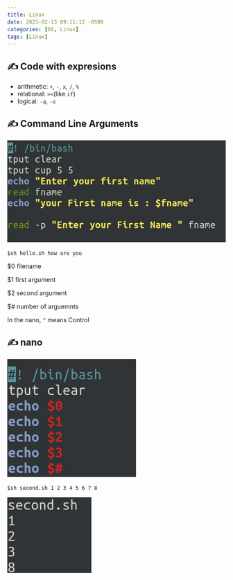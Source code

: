 ```yaml
---
title: Linux
date: 2023-02-13 09:11:12 -0500
categories: [OS, Linux]
tags: [Linux]
---
```


## ✍️ Code with expresions

- arithmetic: `+`, `-`, `x`, `/`, `%`
- relational: `><`(like `if`)
- logical: `-a`, `-o`

## ✍️ Command Line Arguments

![Desktop View](/assets/img/sh_ex1.png)


```shell
$sh hello.sh how are you
```

$0 filename

$1 first argument

$2 second argument

$# number of arguemnts

In the nano, `^` means Control

## ✍️ nano

![Desktop View](/assets/img/sh_ex2.png)

```shell
$sh second.sh 1 2 3 4 5 6 7 8
```

![Desktop View](/assets/img/sh_out1.png)
